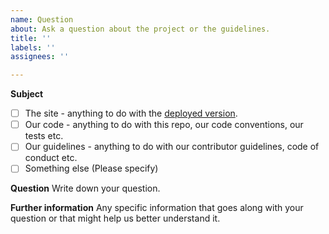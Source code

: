 ```yaml
---
name: Question
about: Ask a question about the project or the guidelines.
title: ''
labels: ''
assignees: ''

---
```


**Subject**
- [ ] The site - anything to do with the [deployed version](https://send-hug.herokuapp.com/).
- [ ] Our code - anything to do with this repo, our code conventions, our tests etc.
- [ ] Our guidelines - anything to do with our contributor guidelines, code of conduct etc.
- [ ] Something else (Please specify)

**Question**
Write down your question.

**Further information**
Any specific information that goes along with your question or that might help us better understand it.
